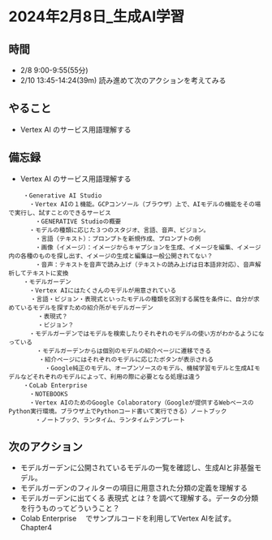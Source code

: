 # 2024年2月8日_生成AI学習

## 時間

- 2/8 9:00-9:55(55分)
- 2/10 13:45-14:24(39m) 読み進めて次のアクションを考えてみる

## やること

- Vertex AI のサービス用語理解する

## 備忘録

- Vertex AI のサービス用語理解する

```
    ・Generative AI Studio
    　・Vertex AIの１機能。GCPコンソール（ブラウザ）上で、AIモデルの機能をその場で実行し、試すことのできるサービス
    　　・GENERATIVE Studioの概要
    　・モデルの種類に応じた３つのスタジオ、言語、音声、ビジョン。
    　　・言語（テキスト）：プロンプトを新規作成、プロンプトの例
    　　・画像（イメージ）：イメージからキャプションを生成、イメージを編集、イメージ内の各種のものを探し出す、イメージの生成と編集は一般公開されてない？
    　　・音声：テキストを音声で読み上げ（テキストの読み上げは日本語非対応）、音声解析してテキストに変換
    ・モデルガーデン
    　・Vertex AIにはたくさんのモデルが用意されている
      ・言語・ビジョン・表現式といったモデルの種類を区別する属性を条件に、自分が求めているモデルを探すための紹介所がモデルガーデン
        ・表現式？
        ・ビジョン？
    　・モデルガーデンではモデルを検索したりそれぞれのモデルの使い方がわかるようになっている
　      ・モデルガーデンからは個別のモデルの紹介ページに遷移できる
　　　　　・紹介ページにはそれぞれのモデルに応じたボタンが表示される
　　　　　　・Google純正のモデル、オープンソースのモデル、機械学習モデルと生成AIモデルなどそれぞれのモデルによって、利用の際に必要となる処理は違う
    ・CoLab Enterprise
    　・NOTEBOOKS
    　・Vertex AIのためのGoogle Colaboratory（Googleが提供するWebベースのPython実行環境。ブラウザ上でPythonコード書いて実行できる）ノートブック
    　　・ノートブック、ランタイム、ランタイムテンプレート
```

## 次のアクション

- モデルガーデンに公開されているモデルの一覧を確認し、生成AIと非基盤モデル。
- モデルガーデンのフィルターの項目に用意された分類の定義を理解する
- モデルガーデンに出てくる 表現式 とは？を調べて理解する。データの分類を行うものってどういうこと？
- Colab Enterprise 　でサンプルコードを利用してVertex AIを試す。Chapter4
